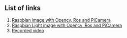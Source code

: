 ## List of links

1.  [Raspbian image with Opencv, Ros and PiCamera](https://mega.nz/#!OOJA3QJS!zppfE7riru3VJLDEd-wPm7urt_6jHO04YlKa97Q0C1Y)
2.  [Raspbian Light image with Opencv, Ros and PiCamera](https://mega.nz/#!OOZ2CShb!__cq_EKgrN_vZzTm1mHgVk3uaoX8cCVYThbdb0efkWg)
3.  [Recorded video](https://mega.nz/#F!mPhyXIyI!3hXUe9ML0bZ4MDuhDOY90g)
